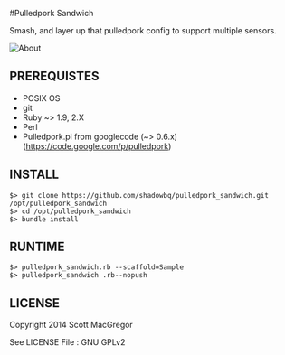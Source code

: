 #Pulledpork Sandwich

Smash, and layer up that pulledpork config to support multiple sensors.

![About](http://upload.wikimedia.org/wikipedia/commons/thumb/5/5a/Germantown_Commissary%2C_BBQ_Pork_Sandwich.jpg/320px-Germantown_Commissary%2C_BBQ_Pork_Sandwich.jpg)

## PREREQUISTES

* POSIX OS
* git
* Ruby ~> 1.9, 2.X 
* Perl
* Pulledpork.pl from googlecode (~> 0.6.x) (https://code.google.com/p/pulledpork)

## INSTALL

```shell
$> git clone https://github.com/shadowbq/pulledpork_sandwich.git /opt/pulledpork_sandwich
$> cd /opt/pulledpork_sandwich
$> bundle install
```

## RUNTIME

```shell
$> pulledpork_sandwich.rb --scaffold=Sample
$> pulledpork_sandwich .rb--nopush
```

## LICENSE

Copyright 2014 Scott MacGregor 

See LICENSE File : GNU GPLv2
